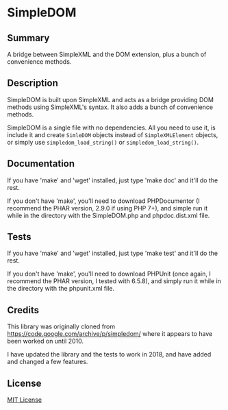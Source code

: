 # SimpleDOM

## Summary

A bridge between SimpleXML and the DOM extension, plus a bunch of convenience methods.

## Description

SimpleDOM is built upon SimpleXML and acts as a bridge providing DOM methods using SimpleXML's syntax. It also adds a bunch of convenience methods.

SimpleDOM is a single file with no dependencies. All you need to use it, is include it and create `SimleDOM` objects instead of `SimpleXMLElement` objects, or simply use `simpledom_load_string()` or `simpledom_load_string()`.

## Documentation

If you have 'make' and 'wget' installed, just type 'make doc' and it'll do the rest.

If you don't have 'make', you'll need to download PHPDocumentor (I recommend the PHAR version, 2.9.0 if using PHP 7+), and simple run it while in the directory with the SimpleDOM.php and phpdoc.dist.xml file.

## Tests

If you have 'make' and 'wget' installed, just type 'make test' and it'll do the rest.

If you don't have 'make', you'll need to download PHPUnit (once again, I recommend the PHAR version, I tested with 6.5.8), and simply run it while in the directory with the phpunit.xml file.

## Credits

This library was originally cloned from https://code.google.com/archive/p/simpledom/ where it appears to have been worked on until 2010.

I have updated the library and the tests to work in 2018, and have added and changed a few features.

## License

[MIT License](http://www.opensource.org/licenses/mit-license.php)

